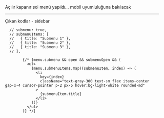 Açılır kapanır sol menü yapıldı... mobil uyumluluğuna bakılacak

---

Çıkan kodlar - sidebar

      // submenu: true,
      // submenuItems: [
      //   { title: "Submenu 1" },
      //   { title: "Submenu 2" },
      //   { title: "Submenu 3" },
      // ],

            {/* {menu.submenu && open && submenuOpen && (
              <ul>
                {menu.submenuItems.map((submenuItem, index) => (
                  <li
                    key={index}
                    className="text-gray-300 text-sm flex items-center gap-x-4 cursor-pointer p-2 px-5 hover:bg-light-white rounded-md"
                  >
                    {submenuItem.title}
                  </li>
                ))}
              </ul>
            )} */}
